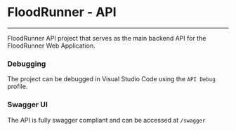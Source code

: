 # FloodRunner - API

---

FloodRunner API project that serves as the main backend API for the FloodRunner Web Application.

### Debugging

The project can be debugged in Visual Studio Code using the `API Debug` profile.

### Swagger UI

The API is fully swagger compliant and can be accessed at `/swagger`
